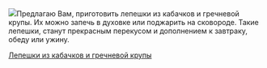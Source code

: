 <!--2025-10-30 21:55:50-->
<div class="yb">
  <div class="rss povarenok"><a href="https://www.povarenok.ru/recipes/show/183203/"><img src="https://www.povarenok.ru/data/cache/2025oct/30/54/3193965_65172-640x480.jpg"></a>Предлагаю Вам, приготовить лепешки из кабачков и гречневой крупы. Их можно запечь в духовке или поджарить на сковороде. Такие лепешки, станут прекрасным перекусом и дополнением к завтраку, обеду или ужину. <p class="titl"><a href="https://www.povarenok.ru/recipes/show/183203/">Лепешки из кабачков и гречневой крупы</a></p></div>
</div>

